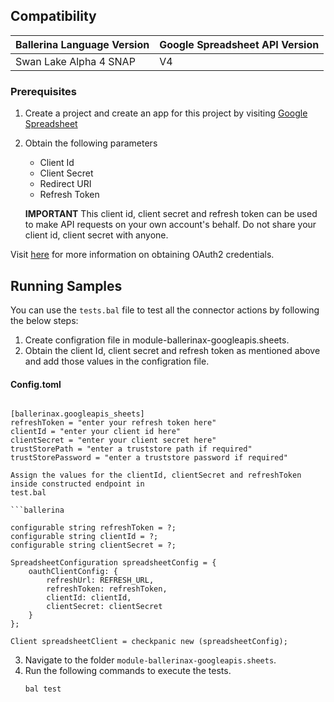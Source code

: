 ## Compatibility

| Ballerina Language Version  | Google Spreadsheet API Version |
| ----------------------------| -------------------------------|
|    Swan Lake Alpha 4 SNAP   |   V4                           |

### Prerequisites

1. Create a project and create an app for this project by visiting [Google Spreadsheet](https://console.developers.google.com/)
2. Obtain the following parameters
    * Client Id
    * Client Secret
    * Redirect URI
    * Refresh Token

    **IMPORTANT** This client id, client secret and refresh token can be used to make API requests on your own
    account's behalf. Do not share your client id, client  secret with anyone.

Visit [here](https://developers.google.com/identity/protocols/OAuth2WebServer) for more information on obtaining OAuth2 credentials.

## Running Samples
You can use the `tests.bal` file to test all the connector actions by following the below steps:
1. Create configration file in module-ballerinax-googleapis.sheets.
2. Obtain the client Id, client secret and refresh token as mentioned above and add those values in the configration file.
#### Config.toml
```ballerina

[ballerinax.googleapis_sheets]
refreshToken = "enter your refresh token here"
clientId = "enter your client id here"
clientSecret = "enter your client secret here"
trustStorePath = "enter a truststore path if required"
trustStorePassword = "enter a truststore password if required"

Assign the values for the clientId, clientSecret and refreshToken inside constructed endpoint in 
test.bal

```ballerina

configurable string refreshToken = ?;
configurable string clientId = ?;
configurable string clientSecret = ?;

SpreadsheetConfiguration spreadsheetConfig = {
    oauthClientConfig: {
        refreshUrl: REFRESH_URL,
        refreshToken: refreshToken,
        clientId: clientId,
        clientSecret: clientSecret
    }
};

Client spreadsheetClient = checkpanic new (spreadsheetConfig);
```

3. Navigate to the folder `module-ballerinax-googleapis.sheets`.
4. Run the following commands to execute the tests.
    ```
    bal test 
    ```
